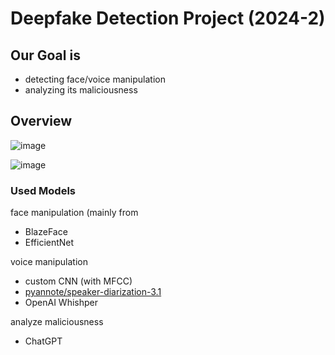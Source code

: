 # Deepfake Detection Project (2024-2)

## Our Goal is 
* detecting face/voice manipulation
* analyzing its maliciousness

## Overview
![image](https://github.com/user-attachments/assets/a6dbbac5-4d0b-4661-86c6-0e911b2eae05)

![image](https://github.com/user-attachments/assets/d7929126-eb1e-48d3-bd57-8c87a571d7a9)


### Used Models

face manipulation (mainly from 
* BlazeFace
* EfficientNet

voice manipulation
* custom CNN (with MFCC)
* [pyannote/speaker-diarization-3.1](https://huggingface.co/pyannote/speaker-diarization-3.1)
* OpenAI Whishper

analyze maliciousness
* ChatGPT

